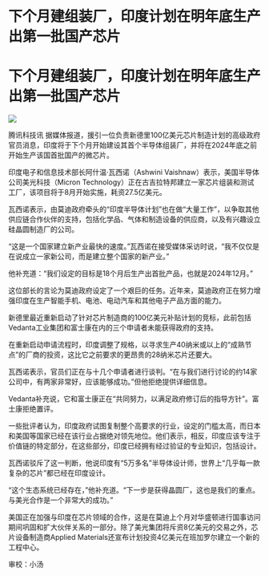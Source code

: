 # 下个月建组装厂，印度计划在明年底生产出第一批国产芯片

# 下个月建组装厂，印度计划在明年底生产出第一批国产芯片

![](https://inews.gtimg.com/news_bt/O3j2NvVao6Cb_95IHILoc4gcDDF7ZnLhVGNT6p8dxxWmsAA/1000)

腾讯科技讯
据媒体报道，援引一位负责新德里100亿美元芯片制造计划的高级政府官员消息，印度将于下个月开始建设其首个半导体组装厂，并将在2024年底之前开始生产该国首批国产的微芯片。

印度电子和信息技术部长阿什温·瓦西诺（Ashwini Vaishnaw）表示，美国半导体公司美光科技（Micron
Technology）正在古吉拉特邦建立一家芯片组装和测试工厂，该项目将于8月开始实施，耗资27.5亿美元。

瓦西诺表示，由莫迪政府牵头的“印度半导体计划”也在做“大量工作”，以争取其他供应链合作伙伴的支持，包括化学品、气体和制造设备的供应商，以及有兴趣设立硅晶圆制造厂的公司。

“这是一个国家建立新产业最快的速度。”瓦西诺在接受媒体采访时说，“我不仅仅是在说成立一家新公司，而是建立整个国家的新产业。”

他补充道：“我们设定的目标是18个月后生产出首批产品，也就是2024年12月。”

这位部长的言论为莫迪政府设定了一个艰巨的任务。近年来，莫迪政府正在努力增强印度在生产智能手机、电池、电动汽车和其他电子产品方面的能力。

新德里最近重新启动了针对芯片制造商的100亿美元补贴计划的竞标，此前包括Vedanta工业集团和富士康在内的三个申请者未能获得政府的支持。

在重新启动申请流程时，印度调整了规格，以寻求生产40纳米或以上的“成熟节点”的厂商的投资，这比它之前要求的更昂贵的28纳米芯片还要大。

瓦西诺表示，官员们正在与十几个申请者进行谈判。“在与我们进行讨论的约14家公司中，有两家非常好，应该能够成功。”但他拒绝提供详细信息。

Vedanta补充说，它和富士康正在“共同努力，以满足政府修订后的指导方针”。富士康拒绝置评。

一些批评者认为，印度政府试图复制整个高要求的行业，设定的门槛太高，而日本和美国等国家已经在该行业占据绝对领先地位。他们表示，相反，印度应该专注于价值链的特定部分，在这些部分，印度已经拥有经过验证的专业知识，包括设计。

瓦西诺驳斥了这一判断，他说印度有“5万多名”半导体设计师，世界上“几乎每一款复杂的芯片”都已经在印度设计。

“这个生态系统已经存在，”他补充道。“下一步是获得晶圆厂，这也是我们的重点。与美光合作是一个非常大的成功。”

美国正在加强与印度在芯片领域的合作，这是在莫迪上个月对华盛顿进行国事访问期间巩固和扩大伙伴关系的一部分。除了美光集团将斥资8亿美元的交易之外，芯片设备制造商Applied
Materials还宣布计划投资4亿美元在班加罗尔建立一个新的工程中心。

审校：小汤

